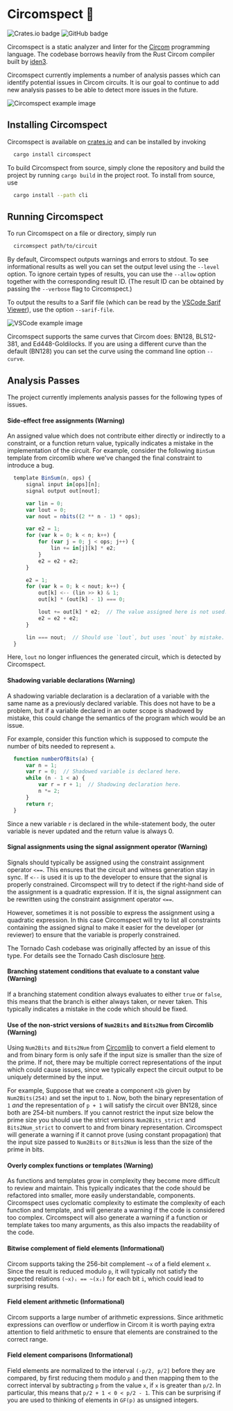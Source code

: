 # Circomspect 🔎

![Crates.io badge](https://img.shields.io/crates/v/circomspect.svg) ![GitHub badge](https://github.com/trailofbits/circomspect/actions/workflows/ci.yml/badge.svg)

Circomspect is a static analyzer and linter for the [Circom](https://iden3.io/circom) programming language. The codebase borrows heavily from the Rust Circom compiler built by [iden3](https://github.com/iden3).

Circomspect currently implements a number of analysis passes which can identify potential issues in Circom circuits. It is our goal to continue to add new analysis passes to be able to detect more issues in the future.

![Circomspect example image](https://github.com/trailofbits/circomspect/raw/main/doc/circomspect.png)

## Installing Circomspect

Circomspect is available on [crates.io](https://crates.io/crates/circomspect) and can be installed by invoking

```sh
  cargo install circomspect
```

To build Circomspect from source, simply clone the repository and build the
project by running `cargo build` in the project root. To install from source, use

```sh
  cargo install --path cli
```


## Running Circomspect

To run Circomspect on a file or directory, simply run

```sh
  circomspect path/to/circuit
```

By default, Circomspect outputs warnings and errors to stdout. To see informational results as well you can set the output level using the `--level` option. To ignore certain types of results, you can use the `--allow` option together with the corresponding result ID. (The result ID can be obtained by passing the `--verbose` flag to Circomspect.)

To output the results to a Sarif file (which can be read by the [VSCode Sarif Viewer](https://marketplace.visualstudio.com/items?itemName=MS-SarifVSCode.sarif-viewer)), use the option `--sarif-file`.

![VSCode example image](https://github.com/trailofbits/circomspect/raw/main/doc/vscode.png)

Circomspect supports the same curves that Circom does: BN128, BLS12-381, and Ed448-Goldilocks. If you are using a different curve than the default (BN128) you can set the curve using the command line option `--curve`.

## Analysis Passes

The project currently implements analysis passes for the following types of issues.

#### Side-effect free assignments (Warning)

An assigned value which does not contribute either directly or indirectly to a constraint, or a function return value, typically indicates a mistake in the implementation of the circuit. For example, consider the following `BinSum` template from circomlib where we've changed the final constraint to introduce a bug.

```js
  template BinSum(n, ops) {
      signal input in[ops][n];
      signal output out[nout];

      var lin = 0;
      var lout = 0;
      var nout = nbits((2 ** n - 1) * ops);

      var e2 = 1;
      for (var k = 0; k < n; k++) {
          for (var j = 0; j < ops; j++) {
              lin += in[j][k] * e2;
          }
          e2 = e2 + e2;
      }

      e2 = 1;
      for (var k = 0; k < nout; k++) {
          out[k] <-- (lin >> k) & 1;
          out[k] * (out[k] - 1) === 0;

          lout += out[k] * e2;  // The value assigned here is not used.
          e2 = e2 + e2;
      }

      lin === nout;  // Should use `lout`, but uses `nout` by mistake.
  }
```

Here, `lout` no longer influences the generated circuit, which is detected by Circomspect.


#### Shadowing variable declarations (Warning)

A shadowing variable declaration is a declaration of a variable with the same name as a previously declared variable. This does not have to be a problem, but if a variable declared in an outer scope is shadowed by mistake, this could change the semantics of the program which would be an issue.

For example, consider this function which is supposed to compute the number of bits needed to represent `a`.

```js
  function numberOfBits(a) {
      var n = 1;
      var r = 0;  // Shadowed variable is declared here.
      while (n - 1 < a) {
          var r = r + 1;  // Shadowing declaration here.
          n *= 2;
      }
      return r;
  }
```

Since a new variable `r` is declared in the while-statement body, the outer variable is never updated and the return value is always 0.


#### Signal assignments using the signal assignment operator (Warning)

Signals should typically be assigned using the constraint assignment operator `<==`. This ensures that the circuit and witness generation stay in sync. If `<--` is used it is up to the developer to ensure that the signal is properly constrained. Circomspect will try to detect if the right-hand side of the assignment is a quadratic expression. If it is, the signal assignment can be rewritten using the constraint assignment operator `<==`.

However, sometimes it is not possible to express the assignment using a quadratic expression. In this case Circomspect will try to list all constraints containing the assigned signal to make it easier for the developer (or reviewer) to ensure that the variable is properly constrained.

The Tornado Cash codebase was originally affected by an issue of this type. For details see the Tornado Cash disclosure [here](https://tornado-cash.medium.com/tornado-cash-got-hacked-by-us-b1e012a3c9a8).


#### Branching statement conditions that evaluate to a constant value (Warning)

If a branching statement condition always evaluates to either `true` or `false`, this means that the branch is either always taken, or never taken. This typically indicates a mistake in the code which should be fixed.

#### Use of the non-strict versions of `Num2Bits` and `Bits2Num` from Circomlib (Warning)

Using `Num2Bits` and `Bits2Num` from
[Circomlib](https://github.com/iden3/circomlib) to convert a field element to
and from binary form is only safe if the input size is smaller than the size of
the prime. If not, there may be multiple correct representations of the input
which could cause issues, since we typically expect the circuit output to be
uniquely determined by the input.

For example, Suppose that we create a component `n2b` given by `Num2Bits(254)` and set the input to `1`. Now, both the binary representation of `1` _and_ the representation of `p + 1` will satisfy the circuit over BN128, since both are 254-bit numbers. If you cannot restrict the input size below the prime size you should use the strict versions `Num2Bits_strict` and `Bits2Num_strict` to convert to and from binary representation. Circomspect will generate a warning if it cannot prove (using constant propagation) that the input size passed to `Num2Bits` or `Bits2Num` is less than the size of the prime in bits.


#### Overly complex functions or templates (Warning)

As functions and templates grow in complexity they become more difficult to review and maintain. This typically indicates that the code should be refactored into smaller, more easily understandable, components. Circomspect uses cyclomatic complexity to estimate the complexity of each function and template, and will generate a warning if the code is considered too complex. Circomspect will also generate a warning if a function or template takes too many arguments, as this also impacts the readability of the code.


#### Bitwise complement of field elements (Informational)

Circom supports taking the 256-bit complement `~x` of a field element `x`. Since the result is reduced modulo `p`, it will typically not satisfy the expected relations `(~x)ᵢ == ~(xᵢ)` for each bit `i`, which could lead to surprising results.


#### Field element arithmetic (Informational)

Circom supports a large number of arithmetic expressions. Since arithmetic expressions can overflow or underflow in Circom it is worth paying extra attention to field arithmetic to ensure that elements are constrained to the correct range.


#### Field element comparisons (Informational)

Field elements are normalized to the interval `(-p/2, p/2]` before they are compared, by first reducing them modulo `p` and then mapping them to the correct interval by subtracting `p` from the value `x`, if `x` is greater than `p/2`. In particular, this means that `p/2 + 1 < 0 < p/2 - 1`. This can be surprising if you are used to thinking of elements in `GF(p)` as unsigned integers.
